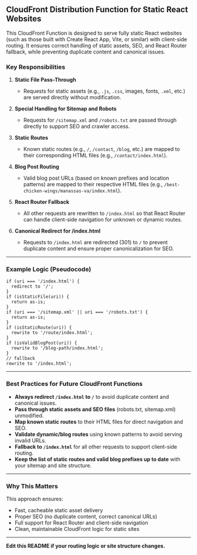 ## CloudFront Distribution Function for Static React Websites

This CloudFront Function is designed to serve fully static React websites (such as those built with Create React App, Vite, or similar) with client-side routing. It ensures correct handling of static assets, SEO, and React Router fallback, while preventing duplicate content and canonical issues.

### Key Responsibilities

1. **Static File Pass-Through**

   - Requests for static assets (e.g., `.js`, `.css`, images, fonts, `.xml`, etc.) are served directly without modification.

2. **Special Handling for Sitemap and Robots**

   - Requests for `/sitemap.xml` and `/robots.txt` are passed through directly to support SEO and crawler access.

3. **Static Routes**

   - Known static routes (e.g., `/`, `/contact`, `/blog`, etc.) are mapped to their corresponding HTML files (e.g., `/contact/index.html`).

4. **Blog Post Routing**

   - Valid blog post URLs (based on known prefixes and location patterns) are mapped to their respective HTML files (e.g., `/best-chicken-wings/manassas-va/index.html`).

5. **React Router Fallback**

   - All other requests are rewritten to `/index.html` so that React Router can handle client-side navigation for unknown or dynamic routes.

6. **Canonical Redirect for /index.html**
   - Requests to `/index.html` are redirected (301) to `/` to prevent duplicate content and ensure proper canonicalization for SEO.

---

### Example Logic (Pseudocode)

```
if (uri === '/index.html') {
  redirect to '/';
}
if (isStaticFile(uri)) {
  return as-is;
}
if (uri === '/sitemap.xml' || uri === '/robots.txt') {
  return as-is;
}
if (isStaticRoute(uri)) {
  rewrite to '/route/index.html';
}
if (isValidBlogPost(uri)) {
  rewrite to '/blog-path/index.html';
}
// fallback
rewrite to '/index.html';
```

---

### Best Practices for Future CloudFront Functions

- **Always redirect `/index.html` to `/`** to avoid duplicate content and canonical issues.
- **Pass through static assets and SEO files** (robots.txt, sitemap.xml) unmodified.
- **Map known static routes** to their HTML files for direct navigation and SEO.
- **Validate dynamic/blog routes** using known patterns to avoid serving invalid URLs.
- **Fallback to `/index.html`** for all other requests to support client-side routing.
- **Keep the list of static routes and valid blog prefixes up to date** with your sitemap and site structure.

---

### Why This Matters

This approach ensures:

- Fast, cacheable static asset delivery
- Proper SEO (no duplicate content, correct canonical URLs)
- Full support for React Router and client-side navigation
- Clean, maintainable CloudFront logic for static sites

---

**Edit this README if your routing logic or site structure changes.**
